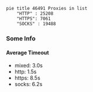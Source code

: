 
```mermaid
pie title 46491 Proxies in list
    "HTTP" : 25208
    "HTTPS": 7061
    "SOCKS" : 19488
```

### Some Info
#### Average Timeout

- mixed: 3.0s
- http: 1.5s
- https: 8.5s
- socks: 6.2s